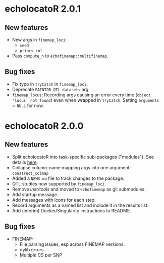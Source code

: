 # echolocatoR 2.0.1

## New features

* New args in `finemap_loci`: 
  - `seed`
  - `priors_col`
* Pass `compute_n` to `echofinemap::multifinemap`.

## Bug fixes

* Fix typo in `tryCatch` in `finemap_loci`. 
* Deprecate `PAINTOR_QTL_datasets` arg.
* `finemap_locus`: Recording args causing an error every time 
  (`object 'locus' not found`) even when wrapped in `tryCatch`. 
  Setting `arguments <-NULL` for now.

# echolocatoR 2.0.0

## New features

* Split echolocatoR into task-specific sub-packages ("modules"). See details [here](https://github.com/RajLabMSSM/echolocatoR/issues/62).  
* Collapse column-name mapping args into one argument: `construct_colmap`
* Added a `NEWS.md` file to track changes to the package.
* QTL studies now supported by `finemap_loci`.
* Remove *inst/tools* and moved to `echofinemap` as git submodules.
* Add startup message.
* Add messages with icons for each step. 
* Record arguments as a named list and include it in the results list. 
* Add (interim) Docker/Singularity instructions to README.

## Bug fixes

- FINEMAP:
  - File parsing issues, esp across FINEMAP versions. 
  - dylib errors
  - Multiple CS per SNP

